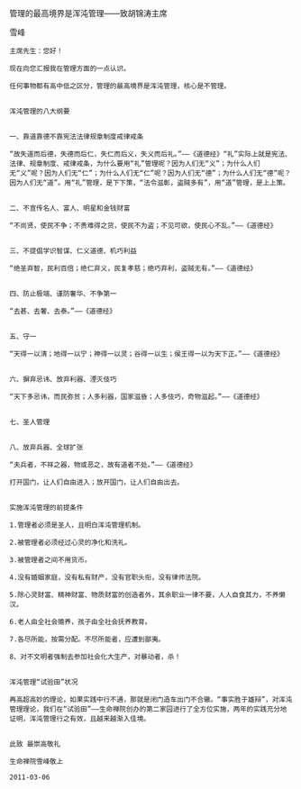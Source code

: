 管理的最高境界是浑沌管理——致胡锦涛主席

雪峰


    主席先生：您好！

    现在向您汇报我在管理方面的一点认识。

    任何事物都有高中低之区分，管理的最高境界是浑沌管理，核心是不管理。


    浑沌管理的八大纲要


    一、靠道靠德不靠宪法法律规章制度戒律戒条

    “故失道而后德，失德而后仁，失仁而后义，失义而后礼。”——《道德经》“礼”实际上就是宪法、法律、规章制度、戒律戒条，为什么要用“礼”管理呢？因为人们无“义”；为什么人们无“义”呢？因为人们无“仁”；为什么人们无“仁”呢？因为人们无“德”；为什么人们无“德”呢？因为人们无“道”。用“礼”管理，是下下策，“法令滋彰，盗贼多有”，用“道”管理，是上上策。


    二、不宣传名人、富人、明星和金钱财富

    “不尚贤，使民不争；不贵难得之货，使民不为盗；不见可欲，使民心不乱。”——《道德经》


    三、不提倡学识智谋、仁义道德、机巧利益

    “绝圣弃智，民利百倍；绝仁弃义，民复孝慈；绝巧弃利，盗贼无有。”——《道德经》


    四、防止极端、谨防奢华、不争第一

    “去甚、去奢、去泰。”——《道德经》


    五、守一

    “天得一以清；地得一以宁；神得一以灵；谷得一以生；侯王得一以为天下正。”——《道德经》


    六、摒弃忌讳、放弃利器、湮灭伎巧

    “天下多忌讳，而民弥贫；人多利器，国家滋昏；人多伎巧，奇物滋起。”——《道德经》


    七、圣人管理


    八、放弃兵器、全球扩张

    “夫兵者，不祥之器，物或恶之，故有道者不处。”——《道德经》

    打开国门，让人们自由进入；放开国门，让人们自由出去。


    实施浑沌管理的前提条件

    1.管理者必须是圣人，且明白浑沌管理机制。

    2.被管理者必须经过心灵的净化和洗礼。

    3.被管理者之间不用货币。

    4.没有婚姻家庭，没有私有财产，没有官职头衔，没有律师法院。

    5.除心灵财富、精神财富、物质财富的创造者外，其余职业一律不要，人人自食其力，不养懒汉。

    6.老人由全社会赡养，孩子由全社会抚养教育。

    7.各尽所能，按需分配。不尽所能者，应遭到鄙夷。

    8、对不文明者强制去参加社会化大生产，对暴动者，杀！ 


    浑沌管理“试验田”状况

    再高超高妙的理论，如果实践中行不通，那就是闭门造车出门不合辙。“事实胜于雄辩”，对浑沌管理理论，我们在“试验田”——生命禅院创办的第二家园进行了全方位实施，两年的实践充分地证明，浑沌管理行之有效，且越来越渐入佳境。


    此致 最崇高敬礼

    生命禅院雪峰敬上

    2011-03-06



